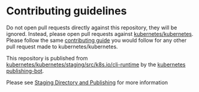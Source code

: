 # Contributing guidelines

Do not open pull requests directly against this repository, they will be ignored. Instead, please open pull requests against [kubernetes/kubernetes](https://git.k8s.io/kubernetes/).  Please follow the same [contributing guide](https://git.k8s.io/kubernetes/CONTRIBUTING.md) you would follow for any other pull request made to kubernetes/kubernetes.

This repository is published from [kubernetes/kubernetes/staging/src/k8s.io/cli-runtime](https://git.k8s.io/kubernetes/staging/src/k8s.io/cli-runtime) by the [kubernetes publishing-bot](https://git.k8s.io/publishing-bot).

Please see [Staging Directory and Publishing](https://git.k8s.io/community/contributors/devel/sig-architecture/staging.md) for more information
